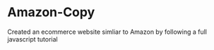# Amazon-Copy
Created an ecommerce website simliar to Amazon by following a full javascript tutorial 
